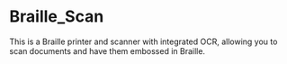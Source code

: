 # Braille_Scan
This is a Braille printer and scanner with integrated OCR, allowing you to scan documents and have them embossed in Braille.
